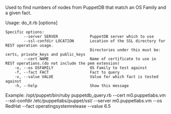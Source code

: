 Used to find numbers of nodes from PuppetDB that match an OS Family and a given fact.

Usage: do_it.rb [options]

```puppet
Specific options:
        --server SERVER              PuppetDB server which to use
        --ssl-confdir LOCATION       Location of the SSL directory for REST operation usage.
                                     Directories under this must be: certs, private_keys and public_keys
        --cert NAME                  Name of certificate to use in REST operations.(do not include the pem extension)
    -o, --os OSFAMILY                OS Family to test against
    -f, --fact FACT                  Fact to query
    -v, --value VALUE                Value for which fact is tested against
    -h, --help                       Show this message
```

Example:
/opt/puppet/bin/ruby puppetdb_query.rb --cert m0.puppetlabs.vm --ssl-confdir /etc/puppetlabs/puppet/ssl/ --server m0.puppetlabs.vm --os RedHat --fact operatingsystemrelease --value 6.5
